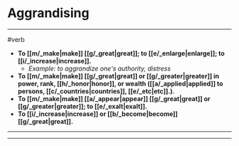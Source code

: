 # Aggrandising
---
#verb
- **To [[m/_make|make]] [[g/_great|great]]; to [[e/_enlarge|enlarge]]; to [[i/_increase|increase]].**
	- _Example: to aggrandize one's authority, distress_
- **To [[m/_make|make]] [[g/_great|great]] or [[g/_greater|greater]] in power, rank, [[h/_honor|honor]], or wealth ([[a/_applied|applied]] to persons, [[c/_countries|countries]], [[e/_etc|etc]].).**
- **To [[m/_make|make]] [[a/_appear|appear]] [[g/_great|great]] or [[g/_greater|greater]]; to [[e/_exalt|exalt]].**
- **To [[i/_increase|increase]] or [[b/_become|become]] [[g/_great|great]].**
---
---
